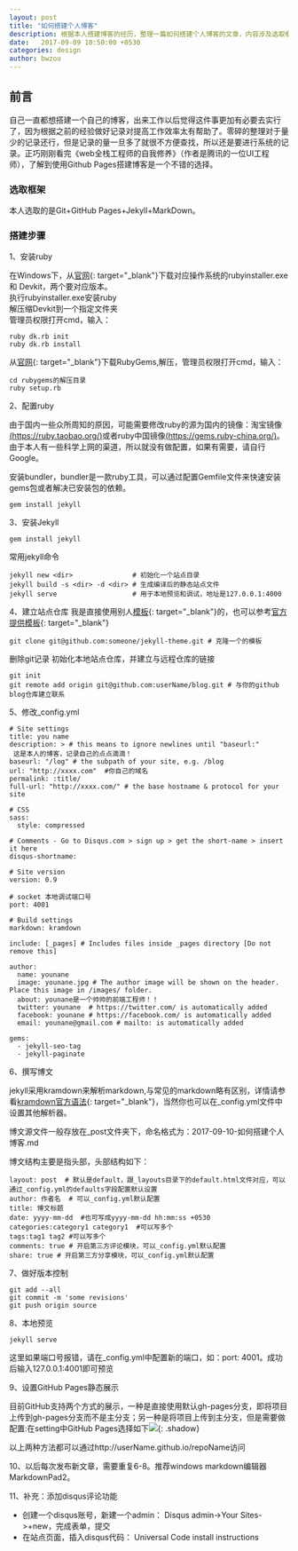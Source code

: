 ```yaml
---
layout: post
title: "如何搭建个人博客"
description: 根据本人搭建博客的经历，整理一篇如何搭建个人博客的文章，内容涉及选取框架、搭建过程、发布等！
date:   2017-09-09 10:50:00 +0530
categories: design
author: bwzou
---
```


## 前言
自己一直都想搭建一个自己的博客，出来工作以后觉得这件事更加有必要去实行了，因为根据之前的经验做好记录对提高工作效率太有帮助了。零碎的整理对于量少的记录还行，但是记录的量一旦多了就很不方便查找，所以还是要进行系统的记录。正巧刚刚看完《web全栈工程师的自我修养》（作者是腾讯的一位UI工程师），了解到使用Github Pages搭建博客是一个不错的选择。

### 选取框架
本人选取的是Git+GitHub Pages+Jekyll+MarkDown。

### 搭建步骤
1、安装ruby

在Windows下，从[官网]({{http://rubyinstaller.org/downloads/}}){: target="_blank"}下载对应操作系统的rubyinstaller.exe 和 Devkit，两个要对应版本。<br>
执行rubyinstaller.exe安装ruby<br>
解压缩Devkit到一个指定文件夹<br>
管理员权限打开cmd，输入：

	ruby dk.rb init
    ruby dk.rb install

从[官网]({{https://rubygems.org/pages/download/}}){: target="_blank"}下载RubyGems,解压，管理员权限打开cmd，输入：

	cd rubygems的解压目录
	ruby setup.rb

2、配置ruby

由于国内一些众所周知的原因，可能需要修改ruby的源为国内的镜像：淘宝镜像[(https://ruby.taobao.org/)]({{https://ruby.taobao.org/}})或者ruby中国镜像[(https://gems.ruby-china.org/)]({{https://gems.ruby-china.org/}})。由于本人有一些科学上网的渠道，所以就没有做配置，如果有需要，请自行Google。

安装bundler，bundler是一款ruby工具，可以通过配置Gemfile文件来快速安装gems包或者解决已安装包的依赖。

	gem install jekyll

3、安装Jekyll

	gem install jekyll

常用jekyll命令
	
	jekyll new <dir>               # 初始化一个站点目录
	jekyll build -s <dir> -d <dir> # 生成编译后的静态站点文件
	jekyll serve                   # 用于本地预览和调试，地址是127.0.0.1:4000

4、建立站点仓库
我是直接使用别人[模板]({{https://github.com/sharu725/ashwath}}){: target="_blank"}的，也可以参考[官方提供模板]({{}}){: target="_blank"}

	git clone git@github.com:someone/jekyll-theme.git # 克隆一个的模板
	
删除git记录
初始化本地站点仓库，并建立与远程仓库的链接

	git init
	git remote add origin git@github.com:userName/blog.git # 与你的github blog仓库建立联系

5、修改_config.yml
```
# Site settings
title: you name
description: > # this means to ignore newlines until "baseurl:"
 这是本人的博客，记录自己的点点滴滴！
baseurl: "/log" # the subpath of your site, e.g. /blog
url: "http://xxxx.com"  #你自己的域名
permalink: :title/
full-url: "http://xxxx.com/" # the base hostname & protocol for your site

# CSS
sass:
  style: compressed

# Comments - Go to Disqus.com > sign up > get the short-name > insert it here
disqus-shortname: 

# Site version
version: 0.9

# socket 本地调试端口号
port: 4001

# Build settings
markdown: kramdown

include: [_pages] # Includes files inside _pages directory [Do not remove this]

author:
  name: younane
  image: younane.jpg # The author image will be shown on the header. Place this image in /images/ folder.
  about: younane是一个帅帅的前端工程师！！
  twitter: younane  # https://twitter.com/ is automatically added
  facebook: younane # https://facebook.com/ is automatically added
  email: younane@gmail.com # mailto: is automatically added
  
gems: 
  - jekyll-seo-tag
  - jekyll-paginate
```

6、撰写博文

jekyll采用kramdown来解析markdown,与常见的markdown略有区别，详情请参看[kramdown官方语法]({{https://kramdown.gettalong.org/syntax.html}}){: target="_blank"}，当然你也可以在_config.yml文件中设置其他解析器。

博文源文件一般存放在_post文件夹下，命名格式为：2017-09-10-如何搭建个人博客.md

博文结构主要是指头部，头部结构如下：
```
layout: post  # 默认是default，跟_layouts目录下的default.html文件对应，可以通过_config.yml的defaults字段配置默认设置
author: 作者名  # 可以_config.yml默认配置
title: 博文标题 
date: yyyy-mm-dd  #也可写成yyyy-mm-dd hh:mm:ss +0530
categories:category1 category1  #可以写多个
tags:tag1 tag2 #可以写多个
comments: true # 开启第三方评论模块，可以_config.yml默认配置
share: true # 开启第三方分享模块，可以_config.yml默认配置
```

7、做好版本控制

	git add --all
	git commit -m 'some revisions'
	git push origin source

8、本地预览

	jekyll serve

这里如果端口号报错，请在_config.yml中配置新的端口，如：port: 4001。成功后输入127.0.0.1:4001即可预览

9、设置GitHub Pages静态展示

目前GitHub支持两个方式的展示，一种是直接使用默认gh-pages分支，即将项目上传到gh-pages分支而不是主分支；另一种是将项目上传到主分支，但是需要做配置:在setting中GitHub Pages选择如下![]({{site.baseurl}}/images/master_show.png){: .shadow}

以上两种方法都可以通过http://userName.github.io/repoName访问

10、以后每次发布新文章，需要重复6-8。推荐windows markdown编辑器MarkdownPad2。

11、补充：添加disqus评论功能

- 创建一个disqus账号，新建一个admin：
Disqus admin->Your Sites->+new，完成表单，提交
- 在站点页面，插入disqus代码：
Universal Code install instructions


<style>.shadow{
    box-shadow: 2px 2px 5px #aaa;
    border-radius: 0;
    margin-bottom: 3em;
}</style>